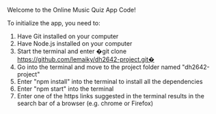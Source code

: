 Welcome to the Online Music Quiz App Code!

To initialize the app, you need to:

1. Have Git installed on your computer
2. Have Node.js installed on your computer
3. Start the terminal and enter �git clone https://github.com/lemaiky/dh2642-project.git�
4. Go into the terminal and move to the project folder named "dh2642-project"
4. Enter "npm install" into the terminal to install all the dependencies
5. Enter "npm start" into the terminal
6. Enter one of the https links suggested in the terminal results in the search bar of a browser (e.g. chrome or Firefox)
